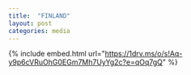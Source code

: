 ```yaml
---
title:  "FINLAND"
layout: post
categories: media
---
```



{% include embed.html url="https://1drv.ms/o/s!Aq-y9p6cVRuOhG0EGm7Mh7UyYg2c?e=qOq7gQ" %}
